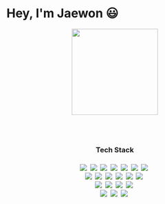 # Hey, I'm Jaewon :smiley:

<div id="header" align="center">
  <img src="https://media.giphy.com/media/jdPMeyv9rn0hZHh8n9/giphy.gif" width="200"/>
</div>

<br/><br/>
<div align="center">
  <h3>Tech Stack<h3/>
  <img src="https://img.shields.io/badge/HTML5-E34F26?style=flat-square&logo=HTML5&logoColor=black"/>&nbsp
  <img src="https://img.shields.io/badge/CSS-1572B6?style=flat-square&logo=CSS3&logoColor=black"/>&nbsp
  <img src="https://img.shields.io/badge/BootStrap-7952B3?style=flat-square&logo=BootStrap&logoColor=black"/>&nbsp
  <img src="https://img.shields.io/badge/JavaScript-F7DF1E?style=flat-square&logo=JavaScript&logoColor=black"/>&nbsp
  <img src="https://img.shields.io/badge/TypeScript-3178C6?style=flat-square&logo=TypeScript&logoColor=black"/>&nbsp 
  <img src="https://img.shields.io/badge/Angular-DD0031?style=flat-square&logo=Angular&logoColor=black"/>&nbsp
  <img src="https://img.shields.io/badge/JQuery-0769AD?style=flat-square&logo=JQuery&logoColor=black"/>&nbsp <br/>
  <img src="https://img.shields.io/badge/python-3776AB?style=flat-square&logo=Python&logoColor=black"/>&nbsp
  <img src="https://img.shields.io/badge/Java-A30701?style=flat-square&logo=Java&logoColor=black"/>&nbsp
  <img src="https://img.shields.io/badge/Node.Js-339933?style=flat-square&logo=Node.JS&logoColor=black"/>&nbsp 
  <img src="https://img.shields.io/badge/npm-CB3837?style=flat-square&logo=npm&logoColor=black"/>&nbsp 
  <img src="https://img.shields.io/badge/MySQL-4479A1?style=flat-square&logo=MySQL&logoColor=black"/>&nbsp 
  <img src="https://img.shields.io/badge/MongoDB-47A248?style=flat-square&logo=MongoDB&logoColor=black"/>&nbsp <br/>
  <img src="https://img.shields.io/badge/PowerShell-5391FE?style=flat-square&logo=PowerShell&logoColor=black"/>&nbsp
  <img src="https://img.shields.io/badge/Linux-FCC624?style=flat-square&logo=Linux&logoColor=black"/>&nbsp
  <img src="https://img.shields.io/badge/Ubuntu-E95420?style=flat-square&logo=Ubuntu&logoColor=black"/>&nbsp
  <img src="https://img.shields.io/badge/Microsoft SQL Server-CC2927?style=flat-square&logo=Microsoft SQL Server&logoColor=black"/>&nbsp<br/>
  <img src="https://img.shields.io/badge/iOS-000000?style=flat-square&logo=Apple&logoColor=white"/>&nbsp 
  <img src="https://img.shields.io/badge/Android-3DDC84?style=flat-square&logo=Android&logoColor=black"/>&nbsp
  <img src="https://img.shields.io/badge/Apache Cordova-E8E8E8?style=flat-square&logo=Apache Cordova&logoColor=black"/>&nbsp
</div>
